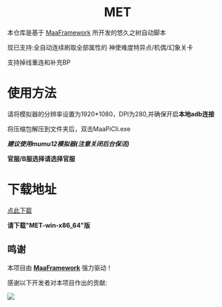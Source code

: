 <!-- markdownlint-disable MD033 MD041 -->
<p align="center">
</p>

<div align="center">

# MET

</div>

本仓库是基于 [MaaFramework](https://github.com/MaaXYZ/MaaFramework) 所开发的悠久之树自动脚本

现已支持:全自动连续刷取全部属性的 神使难度特异点/机偶/幻象关卡

支持掉线重连和补充BP

# 使用方法

请将模拟器的分辨率设置为1920*1080，DPI为280,并确保开启**本地adb连接**

将压缩包解压到文件夹后，双击MaaPiCli.exe

***建议使用mumu12模拟器(注意关闭后台保活)***

**官服/B服选择请选择官服**

# 下载地址
[点此下载](https://github.com/shanchuan001/MET/releases)

**请下载"MET-win-x86_64"版**

## 鸣谢

本项目由 **[MaaFramework](https://github.com/MaaXYZ/MaaFramework)** 强力驱动！

感谢以下开发者对本项目作出的贡献:

<a href="[https://github.com/shanchuan001/MET/graphs/contributors">
  <img src="https://contrib.rocks/image?repo=shanchuan001/MET/&max=1000" />
</a>


